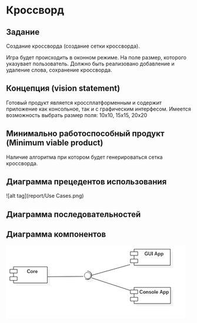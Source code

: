 # Кроссворд

## Задание
Создание кроссворда (создание сетки кроссворда).

Игра будет происходить в оконном режиме. На поле размер, которого указувает пользователь. Должно быть реализовано добавление и удаление слова, сохранение кроссворда. 

## Концепция (vision statement) 
Готовый продукт является кроссплатформенным и содержит приложение как консольное, так и с графическим интерфесом. Имеется возможность выбрать размер поля: 10х10, 15х15, 20х20

## Минимально работоспособный продукт (Minimum viable product)
Наличие алгоритма при котором будет генерироваться сетка кроссворда.
## Диаграмма прецедентов использования
![alt tag](report/Use Cases.png)

## Диаграмма последовательностей

## Диаграмма компонентов
![alt tag](report/ComponentDiagram.png)

